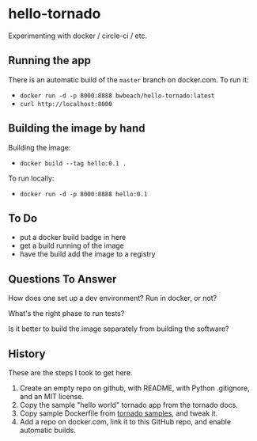 # hello-tornado

Experimenting with docker / circle-ci / etc.

## Running the app

There is an automatic build of the `master` branch on docker.com.
To run it:

- `docker run -d -p 8000:8888 bwbeach/hello-tornado:latest`
- `curl http://localhost:8000`

## Building the image by hand

Building the image:

- `docker build --tag hello:0.1 .`

To run locally:

- `docker run -d -p 8000:8888 hello:0.1`

## To Do

- put a docker build badge in here
- get a build running of the image
- have the build add the image to a registry


## Questions To Answer

How does one set up a dev environment?  Run in docker, or not?

What's the right phase to run tests?

Is it better to build the image separately from building the software?

## History

These are the steps I took to get here.

1. Create an empty repo on github, with README, with Python .gitignore, and an MIT license.
1. Copy the sample "hello world" tornado app from the tornado docs.
1. Copy sample Dockerfile from [tornado samples](https://github.com/tornadoweb/tornado/tree/master/demos/blog), and tweak it.
1. Add a repo on docker.com, link it to this GitHub repo, and enable automatic builds.

